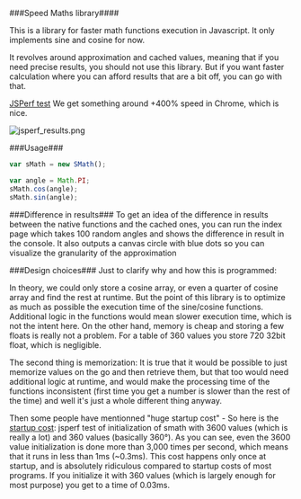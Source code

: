 ###Speed Maths library####

This is a library for faster math functions execution in Javascript. It only implements sine and cosine for now.

It revolves around approximation and cached values, meaning that if you need precise results, you should not use this library. But if you want faster calculation where you can afford results that are a bit off, you can go with that.

[JSPerf test](http://jsperf.com/smath-test/4) We get something around +400% speed in Chrome, which is nice.

![jsperf_results.png](http://malharhak.github.io/smath.js/assets/jsperf.png)

###Usage###

``` javascript
var sMath = new SMath();

var angle = Math.PI;
sMath.cos(angle);
sMath.sin(angle);
```

###Difference in results###
To get an idea of the difference in results between the native functions and the cached ones, you can run the index page which takes 100 random angles and shows the difference in result in the console. It also outputs a canvas circle with blue dots so you can visualize the granularity of the approximation

###Design choices###
Just to clarify why and how this is programmed:

In theory, we could only store a cosine array, or even a quarter of cosine array and find the rest at runtime. But the point of this library is to optimize as much as possible the execution time of the sine/cosine functions. Additional logic in the functions would mean slower execution time, which is not the intent here.
On the other hand, memory is cheap and storing a few floats is really not a problem. For a table of 360 values you store 720 32bit float, which is negligible.

The second thing is memorization: It is true that it would be possible to just memorize values on the go and then retrieve them, but that too would need additional logic at runtime, and would make the processing time of the functions inconsistent (first time you get a number is slower than the rest of the time) and well it's just a whole different thing anyway.

Then some people have mentionned "huge startup cost" - So here is the [startup cost](http://jsperf.com/smath-initialization-time): jsperf test of initialization of smath with 3600 values (which is really a lot) and 360 values (basically 360°). As you can see, even the 3600 value initialization is done more than 3,000 times per second, which means that it runs in less than 1ms (~0.3ms). This cost happens only once at startup, and is absolutely ridiculous compared to startup costs of most programs. If you initialize it with 360 values (which is largely enough for most purpose) you get to a time of 0.03ms.